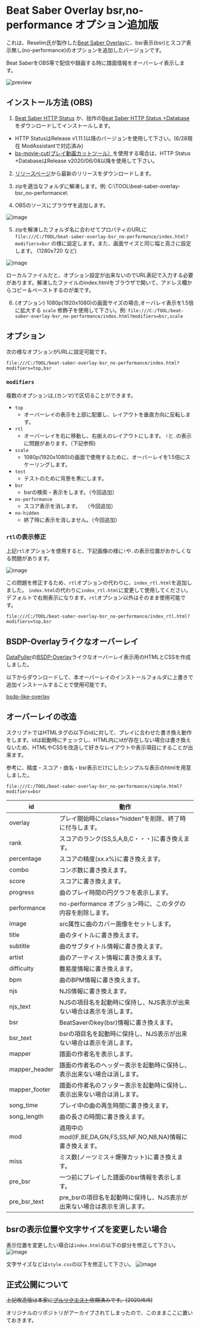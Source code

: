 # Beat Saber Overlay bsr,no-performance オプション追加版

これは、Reselim氏が製作した[Beat Saber Overlay](https://github.com/Reselim/beat-saber-overlay)に、bsr表示(bsr)とスコア表示無し(no-performance)のオプションを追加したバージョンです。

Beat SaberをOBS等で配信や録画する時に譜面情報をオーバーレイ表示します。

![preview](https://rynan4818.github.io/beatsaber-overlay-bsr-image.png)

## インストール方法 (OBS)

1. [Beat Saber HTTP Status](https://github.com/opl-/beatsaber-http-status) か、拙作の[Beat Saber HTTP Status +Database](https://github.com/rynan4818/beatsaber-http-status-db)をダウンロードしてインストールします。

- HTTP StatusはRelease v1.11.1以降のバージョンを使用して下さい。(6/28現在 ModAssistantで対応済み)
- [bs-movie-cut(プレイ動画カットツール）](https://github.com/rynan4818/bs-movie-cut)を使用する場合は、HTTP Status +DatabaseはRelease v2020/06/08以降を使用して下さい。

2. [リリースページ](https://github.com/rynan4818/beat-saber-overlay-noscore/releases)から最新のリリースをダウンロードします。

3. zipを適当なフォルダに解凍します。例: C:\TOOL\beat-saber-overlay-bsr_no-performance\

4. OBSのソースにブラウザを追加します。

![image](https://rynan4818.github.io/beatsaber-overlay-noscore-obs-setting1.png)

5. zipを解凍したフォルダ名に合わせてプロパティのURLに `file:///C:/TOOL/beat-saber-overlay-bsr_no-performance/index.html?modifiers=bsr` の様に設定します。また、画面サイズと同じ幅と高さに設定します。 (1280x720 など)

![image](https://rynan4818.github.io/beatsaber-overlay-bsr-obs-setting.png)

ローカルファイルだと、オプション設定が出来ないのでURL表記で入力する必要があります。解凍したファイルのindex.htmlをブラウザで開いて、アドレス欄からコピー＆ペーストするのが楽です。

6. (オプション) 1080p(1920x1080)の画面サイズの場合,オーバレイ表示を1.5倍に拡大する `scale` 修飾子を使用して下さい。例: `file:///C:/TOOL/beat-saber-overlay-bsr_no-performance/index.html?modifiers=bsr,scale`

## オプション

次の様なオプションがURLに設定可能です。

```
file:///C:/TOOL/beat-saber-overlay-bsr_no-performance/index.html?modifiers=top,bsr
```

### `modifiers`

複数のオプションは,(カンマ)で区切ることができます。

- `top`
	* オーバーレイの表示を上部に配置し、レイアウトを垂直方向に反転します。
- `rtl`
	* オーバーレイを右に移動し、右揃えのレイアウトにします。	`!`と`.`の表示に問題があります。（下記参照)
- `scale`
	* 1080p(1920x1080)の画面で使用するために、オーバーレイを1.5倍にスケーリングします。
- `test`
	* テストのために背景を黒にします。
- `bsr`
	* bsrの検索・表示をします。（今回追加）
- `no-performance`
	* スコア表示を消します。　 （今回追加）
- `no-hidden`
	* 終了時に表示を消しません。（今回追加）

### `rtl`の表示修正

上記`rtl`オプションを使用すると、下記画像の様に`!`や`.`の表示位置がおかしくなる問題があります。

![image](https://github.com/rynan4818/rynan4818.github.io/blob/master/beatsaber-overlay-rtl2.png?raw=true)

この問題を修正するため、`rtl`オプションの代わりに、`index_rtl.html`を追加しました。
`index.html`の代わりに`index_rtl.html`に変更して使用してください。
デフォルトで右側表示になります。`rtl`オプション以外はそのまま使用可能です。

```
file:///C:/TOOL/beat-saber-overlay-bsr_no-performance/index_rtl.html?modifiers=top,bsr
```
## BSDP-Overlayライクなオーバーレイ
[DataPuller](https://github.com/kOFReadie/BSDataPuller)の[BSDP-Overlay](https://github.com/kOFReadie/BSDP-Overlay)ライクなオーバーレイ表示用のHTMLとCSSを作成しました。

以下からダウンロードして、本オーバーレイのインストールフォルダに上書きで追加インストールすることで使用可能です。

[bsdp-like-overlay](https://github.com/rynan4818/bsdp-like-overlay)

## オーバーレイの改造
スクリプトではHTMLタグの以下のidに対して、プレイに合わせた書き換え動作をします。idは起動時にチェックし、HTML内にidが存在しない場合は書き換えないため、HTMLやCSSを改造して好きなレイアウトや表示項目にすることが出来ます。

参考に、精度・スコア・曲名・bsr表示だけにしたシンプルな表示のhtmlを用意しました。
```
file:///C:/TOOL/beat-saber-overlay-bsr_no-performance/simple.html?modifiers=bsr
```

| id | 動作 |
----|----
| overlay | プレイ開始時にclass="hidden"を削除、終了時に付与します。 |
| rank | スコアのランク(SS,S,A,B,C・・・)に書き換えます。 |
| percentage | スコアの精度(xx.x%)に書き換えます。 |
| combo | コンボ数に書き換えます。 |
| score | スコアに書き換えます。 |
| progress | 曲のプレイ時間の円グラフを表示します。 |
| performance | no-performance オプション時に、このタグの内容を削除します。 |
| image | src属性に曲のカバー画像をセットします。 |
| title | 曲のタイトルに書き換えます。 |
| subtitle | 曲のサブタイトル情報に書き換えます。 |
| artist | 曲のアーティスト情報に書き換えます。 |
| difficulty | 難易度情報に書き換えます。 |
| bpm | 曲のBPM情報に書き換えます。 |
| njs | NJS情報に書き換えます。 |
| njs_text | NJSの項目名を起動時に保持し、NJS表示が出来ない場合は表示を消します。 |
| bsr | BeatSaverのkey(bsr)情報に書き換えます。 |
| bsr_text | bsrの項目名を起動時に保持し、NJS表示が出来ない場合は表示を消します。 |
| mapper | 譜面の作者名を表示します。 |
| mapper_header | 譜面の作者名のヘッダー表示を起動時に保持し、表示出来ない場合は消します。 |
| mapper_footer | 譜面の作者名のフッター表示を起動時に保持し、表示出来ない場合は消します。 |
| song_time | プレイ中の曲の再生時間に書き換えます。 |
| song_length | 曲の長さの時間に書き換えます。 |
| mod | 適用中のmod(IF,BE,DA,GN,FS,SS,NF,NO,NB,NA)情報に書き換えます。 |
| miss | ミス数(ノーツミス＋爆弾カット)に書き換えます。 |
| pre_bsr | 一つ前にプレイした譜面のbsr情報を表示します。 |
| pre_bsr_text | pre_bsrの項目名を起動時に保持し、NJS表示が出来ない場合は表示を消します。　|

## bsrの表示位置や文字サイズを変更したい場合

表示位置を変更したい場合は`index.html`の以下の部分を修正して下さい。
![image](https://rynan4818.github.io/beatsaber-overlay-index-html.png)

文字サイズなどは`style.css`の以下を修正して下さい。
![image](https://rynan4818.github.io/beatsaber-overlay-css.png)

## 正式公開について
~~上記改造版は本家に[プルリクエスト](https://github.com/Reselim/beat-saber-overlay/pull/15)依頼済みです。[2020/6/6]~~

オリジナルのリポジトリがアーカイブされてしまったので、このままここに置いておきます。

